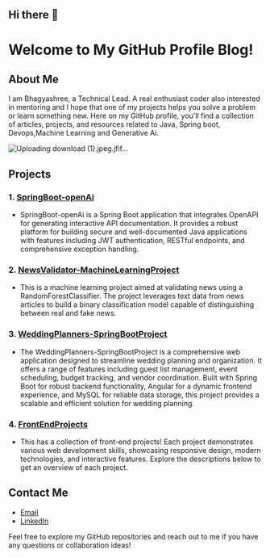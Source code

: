 ## Hi there 👋

<!--
**BhagyashreeMP/BhagyashreeMP** is a ✨ _special_ ✨ repository because its `README.md` (this file) appears on your GitHub profile.

Here are some ideas to get you started:

- 🔭 I’m currently working on ...
- 🌱 I’m currently learning ...
- 👯 I’m looking to collaborate on ...
- 🤔 I’m looking for help with ...
- 💬 Ask me about ...
- 📫 How to reach me: ...
- 😄 Pronouns: ...
- ⚡ Fun fact: ...
-->
# Welcome to My GitHub Profile Blog!

## About Me
I am Bhagyashree, a Technical Lead. A real enthusiast coder also interested in mentoring and I hope that one of my projects helps you solve a problem or learn something new. Here on my GitHub profile, you'll find a collection of articles, projects, and resources related to Java, Spring boot, Devops,Machine Learning and Generative Ai.


![Uploading download (1).jpeg.jfif…]()

## Projects
### 1. [SpringBoot-openAi](https://github.com/BhagyashreeMP/SpringBoot-openAi)
- SpringBoot-openAi is a Spring Boot application that integrates OpenAPI for generating interactive API documentation. It provides a robust platform for building secure and well-documented Java applications with features including JWT authentication, RESTful endpoints, and comprehensive exception handling.

### 2. [NewsValidator-MachineLearningProject](https://github.com/BhagyashreeMP/NewsValidator-MachineLearningProject)
- This is a machine learning project aimed at validating news using a RandomForestClassifier. The project leverages text data from news articles to build a binary classification model capable of distinguishing between real and fake news.

### 3. [WeddingPlanners-SpringBootProject](https://github.com/BhagyashreeMP/WeddingPlanners-SpringBootProject)
- The WeddingPlanners-SpringBootProject is a comprehensive web application designed to streamline wedding planning and organization. It offers a range of features including guest list management, event scheduling, budget tracking, and vendor coordination. Built with Spring Boot for robust backend functionality, Angular for a dynamic frontend experience, and MySQL for reliable data storage, this project provides a scalable and efficient solution for wedding planning.

### 4. [FrontEndProjects](https://github.com/BhagyashreeMP/FrontEndProjects)
- This has a collection of front-end projects! Each project demonstrates various web development skills, showcasing responsive design, modern technologies, and interactive features. Explore the descriptions below to get an overview of each project.

## Contact Me
- [Email](mailto:bhagyashreeakshay019@gmail.com)
- [LinkedIn](https://www.linkedin.com/in/bhagyashree-mahadev-pattar-365183158?utm_source=share&utm_campaign=share_via&utm_content=profile&utm_medium=android_app)

Feel free to explore my GitHub repositories and reach out to me if you have any questions or collaboration ideas!


